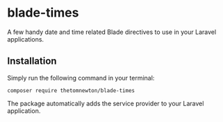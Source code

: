 # blade-times

A few handy date and time related Blade directives to use in your Laravel applications.

## Installation

Simply run the following command in your terminal:

`composer require thetomnewton/blade-times`

The package automatically adds the service provider to your Laravel application.
